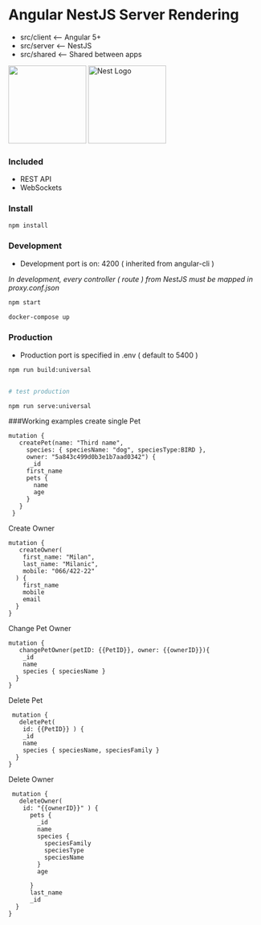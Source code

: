 # Angular NestJS Server Rendering

- src/client <-- Angular 5+
- src/server <-- NestJS
- src/shared <-- Shared between apps

 <a href="https://angular.io" target="blank"><img height="155px" src="https://angular.io/assets/images/logos/angular/angular.svg" /></a>
 <a href="http://nestjs.com/" target="blank"><img height="155px" src="http://kamilmysliwiec.com/public/nest-logo.png#1" alt="Nest Logo" /></a>
  
### Included

- REST API
- WebSockets  
  
### Install

```bash
npm install
```

### Development

* Development port is on: 4200 ( inherited from angular-cli )

*In development, every controller ( route ) from NestJS must be mapped in proxy.conf.json*

```bash
npm start

docker-compose up
```

### Production

* Production port is specified in .env ( default to 5400 )

```bash
npm run build:universal
```

```bash

# test production

npm run serve:universal
```

###Working examples
create single Pet
```
mutation {
   createPet(name: "Third name", 
     species: { speciesName: "dog", speciesType:BIRD },
     owner: "5a843c499d0b3e1b7aad0342") {
      _id
     first_name
     pets {
       name
       age
     }
   }
 }
```

Create Owner
```
mutation {
   createOwner(
    first_name: "Milan", 
  	last_name: "Milanic",
    mobile: "066/422-22"
  ) {
    first_name
    mobile
    email  
  } 
}

```

Change Pet Owner
```
mutation {
   changePetOwner(petID: {{PetID}}, owner: {{ownerID}}){
    _id
    name
    species { speciesName }
  }
}
```
Delete Pet
```
 mutation {
   deletePet(
    id: {{PetID}} ) {
    _id
    name
    species { speciesName, speciesFamily }
  }
}
```

Delete Owner
```
 mutation {
   deleteOwner(
    id: "{{ownerID}}" ) {
      pets {
        _id
        name
        species {
          speciesFamily
          speciesType
          speciesName
        } 
        age
        
      }
      last_name
      _id
  }
}
```
